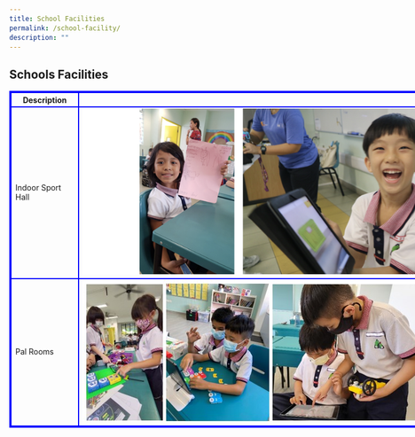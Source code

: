 ```yaml
---
title: School Facilities
permalink: /school-facility/
description: ""
---
```

<style>
table, th, td {
  border: 2px solid blue;
}
table {
  border-spacing: 0px;
}
</style>

<h2>Schools Facilities</h2>

<table style="width: 1000px">
  <tbody><tr>
    <th>Description</th>
    <th></th> 
  </tr>
  <tr>
    <td>Indoor Sport Hall</td>
    <td><img alt="Hall" src="/images/ALP2.png"></td></tr>
  <tr>
    <td>Pal Rooms</td>
    <td><img src="/images/ALP%202023.jpg"></td>

  </tr>
</tbody></table>
